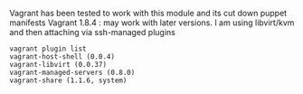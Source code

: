 Vagrant has been tested to work with this module and its cut down puppet manifests
Vagrant 1.8.4 : may work with later versions.  I am using libvirt/kvm and then attaching via ssh-managed plugins
```
vagrant plugin list
vagrant-host-shell (0.0.4)
vagrant-libvirt (0.0.37)
vagrant-managed-servers (0.8.0)
vagrant-share (1.1.6, system)
```
